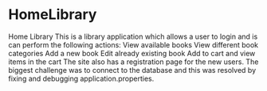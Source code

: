# HomeLibrary
Home Library
This is a library application which allows a user to login and is can perform the following actions:
View available books
View different book categories
Add a new book
Edit already existing book
Add to cart and view items in the cart
The site also has a registration page for the new users.
The biggest challenge was to connect to the database and this was resolved by fixing and debugging application.properties.
